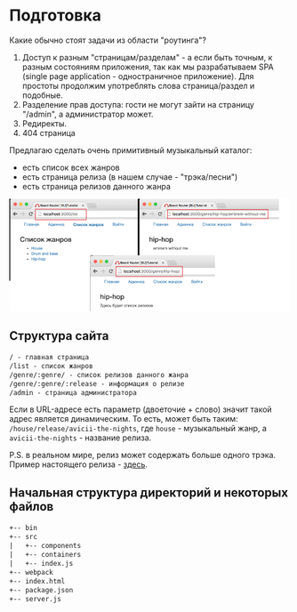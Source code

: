 # Подготовка

Какие обычно стоят задачи из области "роутинга"?

1. Доступ к разным "страницам/разделам" - а если быть точным, к разным состояниям приложения, так как мы разрабатываем SPA (single page application - одностраничное приложение). Для простоты продолжим употреблять слова страница/раздел и подобные.
2. Разделение прав доступа: гости не могут зайти на страницу "/admin", а администратор может.
3. Редиректы.
4. 404 страница

Предлагаю сделать очень примитивный музыкальный каталог:

- есть список всех жанров
- есть страница релиза (в нашем случае - "трэка/песни")
- есть страница релизов данного жанра

![Скриншот](list_track_screen_v2.jpg)

## Структура сайта

```
/ - главная страница
/list - список жанров
/genre/:genre/ - список релизов данного жанра
/genre/:genre/:release - информация о релизе
/admin - страница администратора
```

Если в URL-адресе есть параметр (двоеточие + слово) значит такой адрес является динамическим. То есть, может быть таким: `/house/release/avicii-the-nights`, где `house` - музыкальный жанр, а `avicii-the-nights` - название релиза.

P.S. в реальном мире, релиз может содержать больше одного трэка. Пример настоящего релиза - [здесь](https://pro.beatport.com/release/the-days-and-the-nights/1428740).

## Начальная структура директорий и некоторых файлов

```
+-- bin
+-- src
|   +-- components
|   +-- containers
|   +-- index.js
+-- webpack
+-- index.html
+-- package.json
+-- server.js
```
